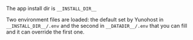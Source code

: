 The app install dir is `__INSTALL_DIR__`

Two environment files are loaded: the default set by Yunohost in `__INSTALL_DIR__/.env` and the second in `__DATADIR__/.env` that you can fill and it can override the first one.
